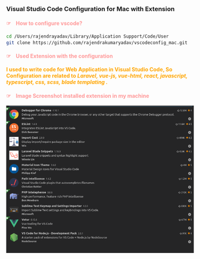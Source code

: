 ### Visual Studio Code Configuration for Mac with Extension
<p>
<h4 style="color:#ff9999; font-size:20; font-weigth:bold;"> &#9758;&nbsp;&nbsp;&nbsp; How to configure vscode? </h4>
</p>

```bash
cd /Users/rajendrayadav/Library/Application Support/Code/User
git clone https://github.com/rajendrakumaryadav/vscodeconfig_mac.git
```
<p>
<h4 style="color:#ff9999; font-size:20; font-weight:bold;"> &#9758;&nbsp;&nbsp;&nbsp; Used Extension with the configuration</h4>
<div style="color: orange;font-size:18; font-weight: bold;">
    <span> I used to write code for Web Application in Visual Studio Code, So Configuration are related to <em>Laravel, vue-js, vue-html, react, javascript, typescript, css, scss, blade templating .</em> </span>
</div>
</p>
<h4 style="color:#ff9999; font-size:20; font-weigth:bold;"> &#9758;&nbsp;&nbsp;&nbsp; Image Screenshot installed extension in my machine</h4>

<p>
    <img src="./extension.png" alt="Extension image is missing">
</p>

